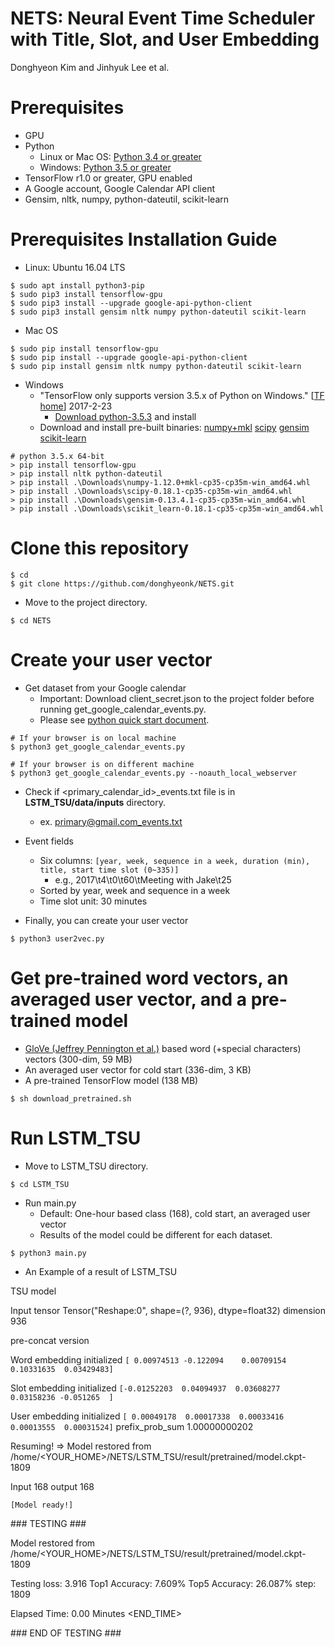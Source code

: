 # NETS: Neural Event Time Scheduler with Title, Slot, and User Embedding
Donghyeon Kim and Jinhyuk Lee et al.

# Prerequisites
* GPU
* Python
    * Linux or Mac OS: [Python 3.4 or greater](https://www.python.org/downloads/)
    * Windows: [Python 3.5 or greater](https://www.python.org/downloads/)
* TensorFlow r1.0 or greater, GPU enabled
* A Google account, Google Calendar API client
* Gensim, nltk, numpy, python-dateutil, scikit-learn

# Prerequisites Installation Guide
* Linux: Ubuntu 16.04 LTS
```
$ sudo apt install python3-pip
$ sudo pip3 install tensorflow-gpu
$ sudo pip3 install --upgrade google-api-python-client
$ sudo pip3 install gensim nltk numpy python-dateutil scikit-learn
```

* Mac OS
```
$ sudo pip install tensorflow-gpu
$ sudo pip install --upgrade google-api-python-client
$ sudo pip install gensim nltk numpy python-dateutil scikit-learn
```

* Windows
    * "TensorFlow only supports version 3.5.x of Python on Windows." [[TF home](https://www.tensorflow.org/install/install_windows)] 2017-2-23
        * [Download python-3.5.3](https://www.python.org/ftp/python/3.5.3/python-3.5.3-amd64.exe) and install
    * Download and install pre-built binaries:
[numpy+mkl](http://www.lfd.uci.edu/~gohlke/pythonlibs/#numpy)
[scipy](http://www.lfd.uci.edu/~gohlke/pythonlibs/#scipy)
[gensim](http://www.lfd.uci.edu/~gohlke/pythonlibs/#gensim)
[scikit-learn](http://www.lfd.uci.edu/~gohlke/pythonlibs/#scikit-learn)
```
# python 3.5.x 64-bit
> pip install tensorflow-gpu
> pip install nltk python-dateutil
> pip install .\Downloads\numpy-1.12.0+mkl-cp35-cp35m-win_amd64.whl
> pip install .\Downloads\scipy-0.18.1-cp35-cp35m-win_amd64.whl
> pip install .\Downloads\gensim-0.13.4.1-cp35-cp35m-win_amd64.whl
> pip install .\Downloads\scikit_learn-0.18.1-cp35-cp35m-win_amd64.whl
```

# Clone this repository
```
$ cd
$ git clone https://github.com/donghyeonk/NETS.git
```

* Move to the project directory.
```
$ cd NETS
```

# Create your user vector
* Get dataset from your Google calendar
    * Important: Download client_secret.json to the project folder before running get_google_calendar_events.py.
    * Please see [python quick start document](https://developers.google.com/google-apps/calendar/quickstart/python#step_1_turn_on_the_api_name).
```
# If your browser is on local machine
$ python3 get_google_calendar_events.py
```
```
# If your browser is on different machine
$ python3 get_google_calendar_events.py --noauth_local_webserver
```
* Check if &lt;primary_calendar_id>_events.txt file is in **LSTM_TSU/data/inputs** directory.
    * ex. primary@gmail.com_events.txt
* Event fields
    * Six columns: `[year, week, sequence in a week, duration (min), title, start time slot (0~335)]`
        * e.g., 2017\t4\t0\t60\tMeeting with Jake\t25
    * Sorted by year, week and sequence in a week
    * Time slot unit: 30 minutes

* Finally, you can create your user vector
```
$ python3 user2vec.py
```

# Get pre-trained word vectors, an averaged user vector, and a pre-trained model
* [GloVe (Jeffrey Pennington et al.)](http://nlp.stanford.edu/projects/glove/) based word (+special characters) vectors (300-dim, 59 MB)
* An averaged user vector for cold start (336-dim, 3 KB) 
* A pre-trained TensorFlow model (138 MB)
```
$ sh download_pretrained.sh
```

# Run LSTM_TSU
* Move to LSTM_TSU directory.
```
$ cd LSTM_TSU
```

* Run main.py
    * Default: One-hour based class (168), cold start, an averaged user vector
    * Results of the model could be different for each dataset.
```
$ python3 main.py
```

* An Example of a result of LSTM_TSU

TSU model

Input tensor Tensor("Reshape:0", shape=(?, 936), dtype=float32) dimension 936

pre-concat version

Word embedding initialized `[ 0.00974513 -0.122094    0.00709154  0.10331635  0.03429483]`

Slot embedding initialized `[-0.01252203  0.04094937  0.03608277  0.03158236 -0.051265  ]`

User embedding initialized `[ 0.00049178  0.00017338  0.00033416  0.00013555  0.00031524]` prefix_prob_sum 1.00000000202

Resuming! => Model restored from /home/<YOUR_HOME>/NETS/LSTM_TSU/result/pretrained/model.ckpt-1809

Input 168 output 168

`[Model ready!]`

\### TESTING ###

Model restored from /home/<YOUR_HOME>/NETS/LSTM_TSU/result/pretrained/model.ckpt-1809

Testing loss: 3.916 Top1 Accuracy: 7.609% Top5 Accuracy: 26.087% step: 1809

Elapsed Time: 0.00 Minutes <END_TIME>

\### END OF TESTING ###
